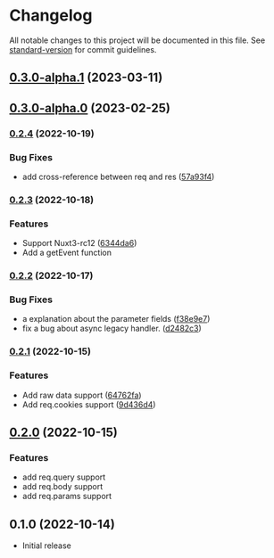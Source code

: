 # Changelog

All notable changes to this project will be documented in this file. See [standard-version](https://github.com/conventional-changelog/standard-version) for commit guidelines.

## [0.3.0-alpha.1](https://github.com/hidekatsu-izuno/h3-express/compare/v0.3.0-alpha.0...v0.3.0-alpha.1) (2023-03-11)

## [0.3.0-alpha.0](https://github.com/hidekatsu-izuno/h3-express/compare/v0.2.4...v0.3.0-alpha.0) (2023-02-25)

### [0.2.4](https://github.com/hidekatsu-izuno/h3-express/compare/v0.2.3...v0.2.4) (2022-10-19)


### Bug Fixes

* add cross-reference between req and res ([57a93f4](https://github.com/hidekatsu-izuno/h3-express/commit/57a93f468b733ebc91d42dc05a881d31d3897d60))

### [0.2.3](https://github.com/hidekatsu-izuno/h3-express/compare/v0.2.2...v0.2.3) (2022-10-18)

### Features

* Support Nuxt3-rc12 ([6344da6](https://github.com/hidekatsu-izuno/h3-express/commit/6344da6e3d720599a2c58a22b8ec5cb31d4e922a))
* Add a getEvent function

### [0.2.2](https://github.com/hidekatsu-izuno/h3-express/compare/v0.2.1...v0.2.2) (2022-10-17)

### Bug Fixes

* a explanation about the parameter fields ([f38e9e7](https://github.com/hidekatsu-izuno/h3-express/commit/f38e9e735abd240a8e8e70721623d3bf4aa30548))
* fix a bug about async legacy handler. ([d2482c3](https://github.com/hidekatsu-izuno/h3-express/commit/d2482c32905d29eef67816a364c5d5308bda9cd0))

### [0.2.1](https://github.com/hidekatsu-izuno/h3-express/compare/v0.2.0...v0.2.1) (2022-10-15)


### Features

* Add raw data support ([64762fa](https://github.com/hidekatsu-izuno/h3-express/commit/64762fa802fcde22945c25c400f50929f4ebfabe))
* Add req.cookies support ([9d436d4](https://github.com/hidekatsu-izuno/h3-express/commit/9d436d475cfc7a168956b43cc2fa466a2ae5e4e6))

## [0.2.0](https://github.com/hidekatsu-izuno/h3-express/compare/v0.1.0...v0.2.0) (2022-10-15)

### Features

- add req.query support
- add req.body support
- add req.params support

## 0.1.0 (2022-10-14)

- Initial release

